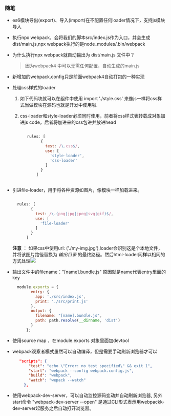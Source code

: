 ### 随笔

* es6模块导出(export)、导入(import)在不配置任何loader情况下，支持js模块导入
* 执行npx webpack，会将我们的脚本src/index.js作为入口，并会生成dist/main.js,npx webpack执行的是node_modules/.bin/webpack
* 为什么执行npx webpack就自动输出为 dist/main.js 文件中？
     > 因为webpack4 中可以无需任何配置，自动生成的main.js
 
* 新增加的webpack.config只是前面webpack4自动打包的一种实现

* 处理css样式的loader

     1. 如下代码块就可以在组件中使用 import './style.css' 来像js一样将css样式当做模块在源码也就是开发中使用啦.
    
     2. css-loader和style-loader必须同时使用，前者将css样式表转载成对象加进js code，后者将加进来的css包进<style></style>并放进head
    
        ```javascript
        
           rules: [
                 {
                   test: /\.css$/,
                   use: [
                     'style-loader',
                     'css-loader'
                   ]
                 }
               ]
          
        ```

* 引进file-loader，用于将各种资源如图片，像模块一样加载进来。

    ```javascript
    
      rules: [
            {
              test: /\.(png|jpg|jpeg|svg|gif)$/,
              use: [
                'file-loader'
              ]
            }
          ]
    
    ```
    
   **注意** ： 如果css中使用url: ('./my-img.jpg'),loader会识别这是个本地文件，并将该图片路径替换为 *输出目录* 的最终路径。然后html-loader同样以相同的方式处理<img src="./my-img.jpg" />
   
* 输出文件中的filename："[name].bundle.js" 原因就是name代表entry里面的key

    ```javascript
      module.exports = {
            entry: {
              app: './src/index.js',
              print: './src/print.js'
            },
            output: {
              filename: "[name].bundle.js",
              path: path.resolve(__dirname, 'dist')
            }
          };
    
    ```
  
* 使用source map ，在module.exports 对象里面加devtool

* webpack观察者模式虽然可以自动编译，但是需要手动刷新浏览器才可以

   ```json
      "scripts": {
          "test": "echo \"Error: no test specified\" && exit 1",
          "start": "webpack --config webpack.config.js",
          "build": "webpack",
          "watch": "wepack --watch"
        },
   ```
* 使用webpack-dev-server，可以自动监控源码变动并自动刷新浏览器, 另外start命令 "webpack-dev-server --open" 是通过CLI形式表示用webpackk-dev-server起服务之后自动打开浏览器。
